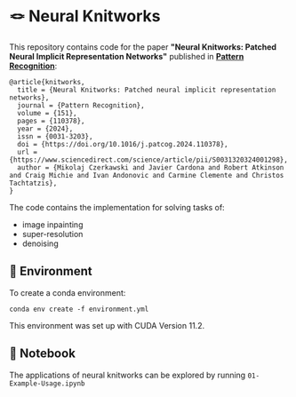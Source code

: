# 🪢 Neural Knitworks
This repository contains code for the paper **"Neural Knitworks: Patched Neural Implicit Representation Networks"** published in [**Pattern Recognition**](https://www.sciencedirect.com/science/article/pii/S0031320324001298):

```
@article{knitworks,
  title = {Neural Knitworks: Patched neural implicit representation networks},
  journal = {Pattern Recognition},
  volume = {151},
  pages = {110378},
  year = {2024},
  issn = {0031-3203},
  doi = {https://doi.org/10.1016/j.patcog.2024.110378},
  url = {https://www.sciencedirect.com/science/article/pii/S0031320324001298},
  author = {Mikolaj Czerkawski and Javier Cardona and Robert Atkinson and Craig Michie and Ivan Andonovic and Carmine Clemente and Christos Tachtatzis},
}
```

The code contains the implementation for solving tasks of:
* image inpainting
* super-resolution
* denoising

## :snake: Environment

To create a conda environment:

```setup
conda env create -f environment.yml
```
This environment was set up with CUDA Version 11.2.

## :wrench: Notebook
The applications of neural knitworks can be explored by running `01-Example-Usage.ipynb`
